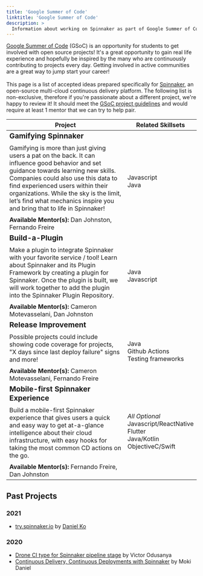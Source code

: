```yaml
---
title: 'Google Summer of Code'
linktitle: 'Google Summer of Code'
description: >
  Information about working on Spinnaker as part of Google Summer of Code.
---
```


[Google Summer of Code](https://google.github.io/gsocguides/student/) (GSoC) is an opportunity for students to get involved with open source projects! It's a great opportunity to gain real life experience and hopefully be inspired by the many who are continuously contributing to projects every day. Getting involved in active communities are a great way to jump start your career!
<br /><br />
This page is a list of accepted ideas prepared specifically for [Spinnaker](https://spinnaker.io/concepts/), an open-source multi-cloud continuous delivery platform. The following list is non-exclusive, therefore if you're passionate about a different project, we're happy to review it! It should meet the [GSoC project guidelines](https://google.github.io/gsocguides/student/writing-a-proposal) and would require at least 1 mentor that we can try to help pair.

| Project                                                                                                                                                                                                                                                                                                                                                                                                                                                                                                                                                                 | Related Skillsets                                                                                     |
| ----------------------------------------------------------------------------------------------------------------------------------------------------------------------------------------------------------------------------------------------------------------------------------------------------------------------------------------------------------------------------------------------------------------------------------------------------------------------------------------------------------------------------------------------------------------------- | ----------------------------------------------------------------------------------------------------- |
| <span style="font-size: 1.2em; display: block; padding-bottom: 10px;font-weight: bold;">Gamifying Spinnaker</span>Gamifying is more than just giving users a pat on the back. It can influence good behavior and set guidance towards learning new skills. Companies could also use this data to find experienced users within their organizations. While the sky is the limit, let’s find what mechanics inspire you and bring that to life in Spinnaker!<span style="display: block;padding-top: 10px;">**Available Mentor(s):** Dan Johnston, Fernando Freire</span> | Javascript<br />Java                                                                                  |
| <span style="font-size: 1.2em; display: block; padding-bottom: 10px;font-weight: bold;">Build-a-Plugin</span>Make a plugin to integrate Spinnaker with your favorite service / tool! Learn about Spinnaker and its Plugin Framework by creating a plugin for Spinnaker. Once the plugin is built, we will work together to add the plugin into the Spinnaker Plugin Repository.<span style="display: block;padding-top: 10px; ">**Available Mentor(s):** Cameron Motevasselani, Dan Johnston</span>                                                                 | Java<br />Javascript                                                                                  |
| <span style="font-size: 1.2em; display: block; padding-bottom: 10px;font-weight: bold;">Release Improvement</span>Possible projects could include showing code coverage for projects, "X days since last deploy failure" signs and more!<span style="display: block;padding-top: 10px;">**Available Mentor(s):** Cameron Motevasselani, Fernando Freire</span>                                                                                                                                                                                                          | Java<br />Github Actions<br />Testing frameworks                                                      |
| <span style="font-size: 1.2em; display: block; padding-bottom: 10px;font-weight: bold;">Mobile-first Spinnaker Experience</span>Build a mobile-first Spinnaker experience that gives users a quick and easy way to get at-a-glance intelligence about their cloud infrastructure, with easy hooks for taking the most common CD actions on the go.<span style="display: block;padding-top: 10px;">**Available Mentor(s):** Fernando Freire, Dan Johnston</span>                                                                                                         | <i> All Optional</i> <br />Javascript/ReactNative<br />Flutter<br />Java/Kotlin<br />ObjectiveC/Swift |

## Past Projects
### 2021
- [try.spinnaker.io](/docs/community/gsoc/projects/2021/try-spinnaker-io) by [Daniel Ko](https://ko28.github.io)

### 2020
- [Drone CI type for Spinnaker pipeline stage](https://summerofcode.withgoogle.com/archive/2020/projects/4813067126308864/) by Victor Odusanya
- [Continuous Delivery, Continuous Deployments with Spinnaker](https://summerofcode.withgoogle.com/archive/2020/projects/4578914636136448/) by Moki Daniel